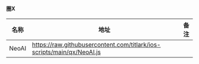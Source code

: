 

#### 圈X 

| 名称    | 地址  | 备注  |
|-------|-----|-----|
| NeoAI |   https://raw.githubusercontent.com/titlark/ios-scripts/main/qx/NeoAI.js  |     |


